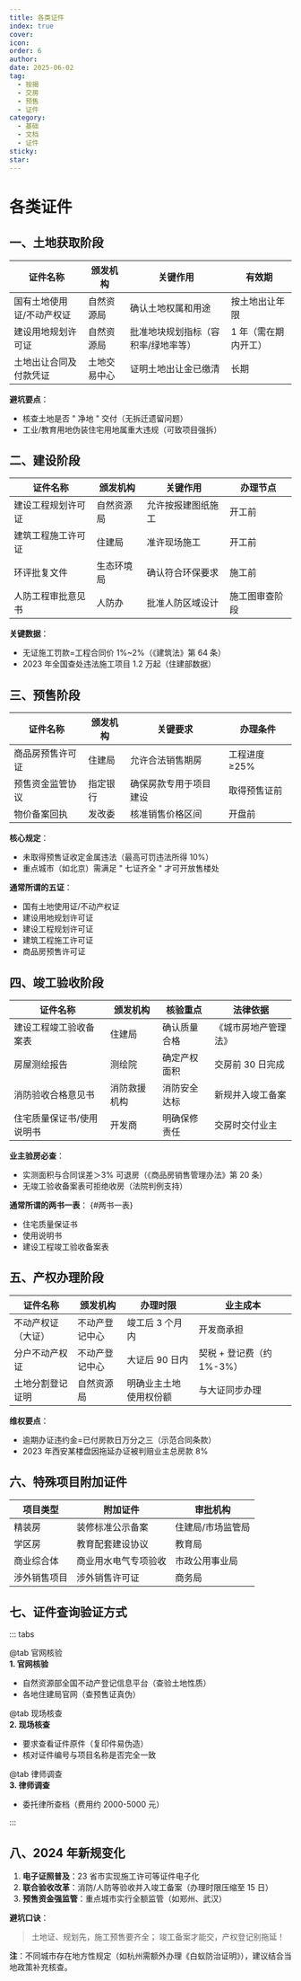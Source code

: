 ```yaml
---
title: 各类证件
index: true
cover: 
icon: 
order: 6
author: 
date: 2025-06-02
tag:
  - 按揭
  - 交房
  - 预售
  - 证件
category:
  - 基础
  - 文档
  - 证件
sticky: 
star: 
---
```


# 各类证件

## **一、土地获取阶段**

| **证件名称**      | **颁发机构** | **关键作用**           | **有效期**     |
| ------------- | -------- | ------------------ | ----------- |
| 国有土地使用证/不动产权证 | 自然资源局    | 确认土地权属和用途          | 按土地出让年限     |
| 建设用地规划许可证     | 自然资源局    | 批准地块规划指标（容积率/绿地率等） | 1 年（需在期内开工） |
| 土地出让合同及付款凭证   | 土地交易中心   | 证明土地出让金已缴清         | 长期          |

**避坑要点**：

- 核查土地是否 " 净地 " 交付（无拆迁遗留问题）
- 工业/教育用地伪装住宅用地属重大违规（可致项目强拆）

## **二、建设阶段**

| **证件名称**  | **颁发机构** | **关键作用**  | **办理节点** |
| --------- | -------- | --------- | -------- |
| 建设工程规划许可证 | 自然资源局    | 允许按报建图纸施工 | 开工前      |
| 建筑工程施工许可证 | 住建局      | 准许现场施工    | 开工前      |
| 环评批复文件    | 生态环境局    | 确认符合环保要求  | 施工前      |
| 人防工程审批意见书 | 人防办      | 批准人防区域设计  | 施工图审查阶段  |

**关键数据**：

- 无证施工罚款=工程合同价 1%~2%（《建筑法》第 64 条）
- 2023 年全国查处违法施工项目 1.2 万起（住建部数据）

## **三、预售阶段**

| **证件名称** | **颁发机构** | **关键要求**    | **办理条件** |
| -------- | -------- | ----------- | -------- |
| 商品房预售许可证 | 住建局      | 允许合法销售期房    | 工程进度≥25% |
| 预售资金监管协议 | 指定银行     | 确保房款专用于项目建设 | 取得预售证前   |
| 物价备案回执   | 发改委      | 核准销售价格区间    | 开盘前      |

**核心规定**：

- 未取得预售证收定金属违法（最高可罚违法所得 10%）
- 重点城市（如北京）需满足 " 七证齐全 " 才可开放售楼处

**通常所谓的五证**：

- 国有土地使用证/不动产权证
- 建设用地规划许可证
- 建设工程规划许可证
- 建筑工程施工许可证
- 商品房预售许可证

## **四、竣工验收阶段**

| **证件名称**      | **颁发机构** | **核验重点** | **法律依据**   |
| ------------- | -------- | -------- | ---------- |
| 建设工程竣工验收备案表   | 住建局      | 确认质量合格   | 《城市房地产管理法》 |
| 房屋测绘报告        | 测绘院      | 确定产权面积   | 交房前 30 日完成 |
| 消防验收合格意见书     | 消防救援机构   | 消防安全达标   | 新规并入竣工备案   |
| 住宅质量保证书/使用说明书 | 开发商      | 明确保修责任   | 交房时交付业主    |

**业主验房必查**：

- 实测面积与合同误差＞3% 可退房（《商品房销售管理办法》第 20 条）
- 无竣工验收备案表可拒绝收房（法院判例支持）

**通常所谓的两书一表**： {#两书一表}

- 住宅质量保证书
- 使用说明书
- 建设工程竣工验收备案表

## **五、产权办理阶段**

|**证件名称**|**颁发机构**|**办理时限**|**业主成本**|
|---|---|---|---|
|不动产权证（大证）|不动产登记中心|竣工后 3 个月内|开发商承担|
|分户不动产权证|不动产登记中心|大证后 90 日内|契税 + 登记费（约 1%-3%）|
|土地分割登记证明|自然资源局|明确业主土地使用权份额|与大证同步办理|

**维权要点**：

- 逾期办证违约金=已付房款日万分之三（示范合同条款）
- 2023 年西安某楼盘因拖延办证被判赔业主总房款 8%

## **六、特殊项目附加证件**

|**项目类型**|**附加证件**|**审批机构**|
|---|---|---|
|精装房|装修标准公示备案|住建局/市场监管局|
|学区房|教育配套建设协议|教育局|
|商业综合体|商业用水电气专项验收|市政公用事业局|
|涉外销售项目|涉外销售许可证|商务局|

## **七、证件查询验证方式**

::: tabs

@tab 官网核验  
**1. 官网核验**

- 自然资源部全国不动产登记信息平台（查验土地性质）
- 各地住建局官网（查预售证真伪）

@tab 现场核查  
**2. 现场核查**

- 要求查看证件原件（复印件易伪造）
- 核对证件编号与项目名称是否完全一致

@tab 律师调查  
**3. 律师调查**

- 委托律所查档（费用约 2000-5000 元）

:::

## **八、2024 年新规变化**

1. **电子证照普及**：23 省市实现施工许可等证件电子化
2. **联合验收改革**：消防/人防等验收并入竣工备案（办理时限压缩至 15 日）
3. **预售资金强监管**：重点城市实行全额监管（如郑州、武汉）

**避坑口诀**：

> 土地证、规划先，施工预售要齐全； 竣工备案才能交，产权登记别拖延！

**注**：不同城市存在地方性规定（如杭州需额外办理《白蚁防治证明》），建议结合当地政策补充核查。
